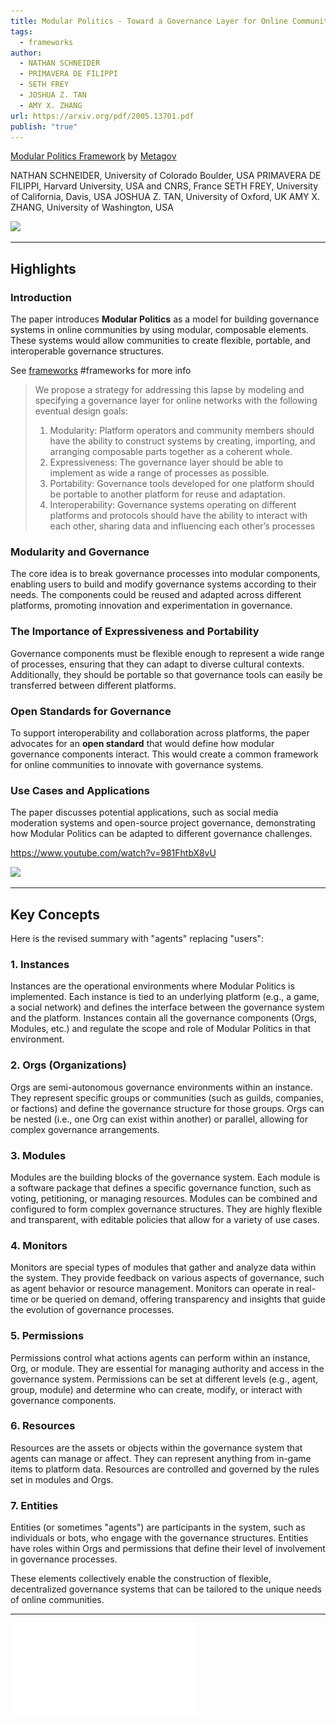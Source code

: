 ```yaml
---
title: Modular Politics - Toward a Governance Layer for Online Communities
tags:
  - frameworks
author:
  - NATHAN SCHNEIDER
  - PRIMAVERA DE FILIPPI
  - SETH FREY
  - JOSHUA Z. TAN
  - AMY X. ZHANG
url: https://arxiv.org/pdf/2005.13701.pdf
publish: "true"
---
```


[Modular Politics Framework](https://arxiv.org/pdf/2005.13701.pdf) by [Metagov](library/Metagov.md)

NATHAN SCHNEIDER, University of Colorado Boulder, USA
PRIMAVERA DE FILIPPI, Harvard University, USA and CNRS, France
SETH FREY, University of California, Davis, USA
JOSHUA Z. TAN, University of Oxford, UK
AMY X. ZHANG, University of Washington, USA

![](https://www.youtube.com/watch?v=x1FvWQ3WEAE)

---

## Highlights

### Introduction
The paper introduces **Modular Politics** as a model for building governance systems in online communities by using modular, composable elements. These systems would allow communities to create flexible, portable, and interoperable governance structures.

See [frameworks](tags/frameworks.md) #frameworks  for more info

> We propose a strategy for addressing this lapse by modeling and specifying a governance layer for online networks with the following eventual design goals:
>
> 1. Modularity: Platform operators and community members should have the ability to construct systems by creating, importing, and arranging composable parts together as a coherent whole.
> 2. Expressiveness: The governance layer should be able to implement as wide a range of processes as possible.
> 3. Portability: Governance tools developed for one platform should be portable to another platform for reuse and adaptation.
> 4. Interoperability: Governance systems operating on different platforms and protocols should have the ability to interact with each other, sharing data and influencing each other’s processes

### Modularity and Governance
The core idea is to break governance processes into modular components, enabling users to build and modify governance systems according to their needs. The components could be reused and adapted across different platforms, promoting innovation and experimentation in governance.

### The Importance of Expressiveness and Portability
Governance components must be flexible enough to represent a wide range of processes, ensuring that they can adapt to diverse cultural contexts. Additionally, they should be portable so that governance tools can easily be transferred between different platforms.

### Open Standards for Governance
To support interoperability and collaboration across platforms, the paper advocates for an **open standard** that would define how modular governance components interact. This would create a common framework for online communities to innovate with governance systems.

### Use Cases and Applications
The paper discusses potential applications, such as social media moderation systems and open-source project governance, demonstrating how Modular Politics can be adapted to different governance challenges.

https://www.youtube.com/watch?v=981FhtbX8vU

![](https://www.youtube.com/watch?v=981FhtbX8vU)

---

## Key Concepts

Here is the revised summary with "agents" replacing "users":

### 1. **Instances**
Instances are the operational environments where Modular Politics is implemented. Each instance is tied to an underlying platform (e.g., a game, a social network) and defines the interface between the governance system and the platform. Instances contain all the governance components (Orgs, Modules, etc.) and regulate the scope and role of Modular Politics in that environment.

### 2. **Orgs (Organizations)**
Orgs are semi-autonomous governance environments within an instance. They represent specific groups or communities (such as guilds, companies, or factions) and define the governance structure for those groups. Orgs can be nested (i.e., one Org can exist within another) or parallel, allowing for complex governance arrangements.

### 3. **Modules** 

Modules are the building blocks of the governance system. Each module is a software package that defines a specific governance function, such as voting, petitioning, or managing resources. Modules can be combined and configured to form complex governance structures. They are highly flexible and transparent, with editable policies that allow for a variety of use cases.

### 4. **Monitors**
Monitors are special types of modules that gather and analyze data within the system. They provide feedback on various aspects of governance, such as agent behavior or resource management. Monitors can operate in real-time or be queried on demand, offering transparency and insights that guide the evolution of governance processes.

### 5. **Permissions**
Permissions control what actions agents can perform within an instance, Org, or module. They are essential for managing authority and access in the governance system. Permissions can be set at different levels (e.g., agent, group, module) and determine who can create, modify, or interact with governance components.

### 6. **Resources**
Resources are the assets or objects within the governance system that agents can manage or affect. They can represent anything from in-game items to platform data. Resources are controlled and governed by the rules set in modules and Orgs.

### 7. **Entities**
Entities (or sometimes "agents") are participants in the system, such as individuals or bots, who engage with the governance structures. Entities have roles within Orgs and permissions that define their level of involvement in governance processes.

These elements collectively enable the construction of flexible, decentralized governance systems that can be tailored to the unique needs of online communities.

---

![modular-politics](attachments/modular-politics.pdf)